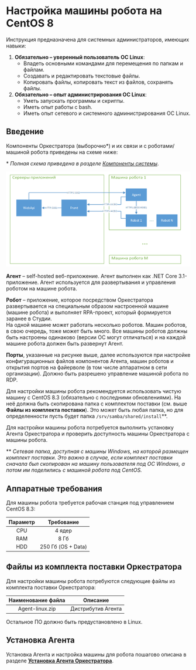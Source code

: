 # Настройка машины робота на CentOS 8

Инструкция предназначена для системных администраторов, имеющих навыки:

1. **Обязательно – уверенный пользователь ОС Linux**:
   * Владеть основными командами для перемещения по папкам и файлам.
   * Создавать и редактировать текстовые файлы.
   * Копировать файлы, копировать текст из файлов, сохранять файлы.
2. **Обязательно – опыт администрирования ОС Linux**:
   * Уметь запускать программы и скрипты.
   * Иметь опыт работы c bash.
   * Иметь опыт сетевого и системного администрирования ОС Linux.

## Введение

Компоненты Оркестратора (выборочно\*) и их связи и с роботами/машиной робота приведены на схеме ниже:

\* _Полная схема приведена в разделе_ [_Компоненты системы_](../orchestrator-new/system-components.md).

![](<../../../../orchestrator-new/resources/install/linux/setting-up-machines-linux/Orch-components-robots-links.PNG>)

**Агент** – self-hosted веб-приложение. Агент выполнен как .NET Core 3.1-приложение. Агент используется для развертывания и управления роботом на машине робота.

**Робот** – приложение, которое посредством Оркестратора развертывается на специальным образом настроенной машине (машине робота) и выполняет RPA-проект, который формируется заранее в Студии.\
На одной машине может работать несколько роботов. Машин роботов, в свою очередь, тоже может быть много. Все машины роботов должны быть настроены одинаково (версии ОС могут отличаться) и на каждой машине робота должен быть развернут Агент.

**Порты**, указанные на рисунке выше, далее используются при настройке конфигурационных файлов компонентов Агента, машин роботов и открытия портов на файерволе (в том числе аппаратном в сети организации). Должно быть разрешено управление машиной робота по RDP.

Для настройки машины робота рекомендуется использовать чистую машину с CentOS 8.3 (обязательно с последними обновлениями). На неё должна быть скопирована папка с комплектом поставки (см. выше **Файлы из комплекта поставки**). Это может быть любая папка, но для определенности пусть будет папка `/srv/samba/shared/install`\*\*.

Для настройки машины робота потребуется выполнить установку Агента Оркестратора и проверить доступность машины Оркестратора с машины робота.

\*\* _Сетевая папка, доступная с машины Windows, на которой размещен комплект поставки. Это важно в случае, если комплект поставки сначала был скопирован на машину пользователя под ОС Windows, а потом им поделились с машиной робота под CentOS._



## Аппаратные требования

Для машины робота требуется рабочая станция под управлением CentOS 8.3:

| Параметр |     Требование     |
| :------: | :----------------: |
|    CPU   |       4 ядер       |
|    RAM   |        8 Гб        |
|    HDD   | 250 Гб (OS + Data) |



## Файлы из комплекта поставки Оркестратора

Для настройки машины робота потребуются следующие файлы из комплекта поставки Оркестратора:

| Наименование файла |      Описание      |
| :----------------: | :----------------: |
|   Agent-linux.zip  | Дистрибутив Агента |

Остальное ПО должно быть предустановлено в Linux.

## Установка Агента

Установка Агента и настройка машины для робота пошагово описана в разделе [**Установка Агента Оркестратора**](../../../orchestrator-new/install/linux/setting-up-machines-linux/agentinstall.md).